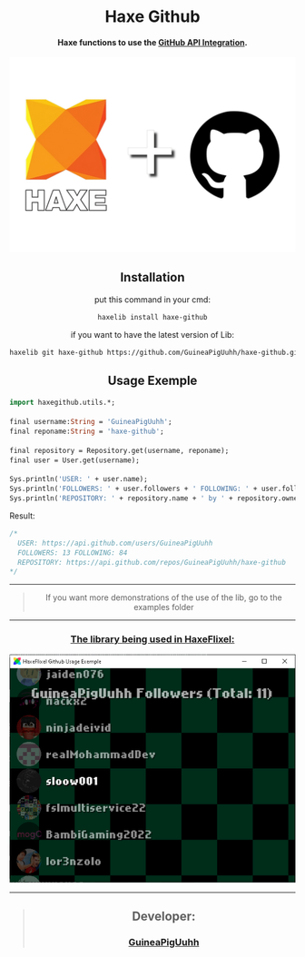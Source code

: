 <div align="center"> 
  <h1>Haxe Github</h1>
  <h4>
  Haxe functions to use the
  <a href='https://docs.github.com/en/rest?apiVersion=2022-11-28'>GitHub API Integration</a>.
  </h4>
  <img src="img/imgSharp.png" width=550/>
  <h2>Installation</h2>

  put this command in your cmd:
  ```bash
  haxelib install haxe-github
  ```

  if you want to have the latest version of Lib:
  ```bash
  haxelib git haxe-github https://github.com/GuineaPigUuhh/haxe-github.git
  ```

  <h2>Usage Exemple</h2>
</div>

```haxe
import haxegithub.utils.*;

final username:String = 'GuineaPigUuhh';
final reponame:String = 'haxe-github';

final repository = Repository.get(username, reponame);
final user = User.get(username);

Sys.println('USER: ' + user.name);
Sys.println('FOLLOWERS: ' + user.followers + ' FOLLOWING: ' + user.following);
Sys.println('REPOSITORY: ' + repository.name + ' by ' + repository.owner.login);
```
Result:
```haxe
/*
  USER: https://api.github.com/users/GuineaPigUuhh
  FOLLOWERS: 13 FOLLOWING: 84
  REPOSITORY: https://api.github.com/repos/GuineaPigUuhh/haxe-github
*/
```

  ---
<div align="center">

> If you want more demonstrations of the use of the lib, go  to the examples folder

  ---

  <h3><a href="https://github.com/GuineaPigUuhh/HaxeFlixel-Github-Exemple">The library being used in HaxeFlixel:</a></h3>

  <img src="https://raw.githubusercontent.com/GuineaPigUuhh/HaxeFlixel-Github-Exemple/main/img/view.png" width=600/>

---

  > <h2>Developer:</h2>
  > <h3><a href="https://github.com/GuineaPigUuhh/">GuineaPigUuhh</a></h3>
</div>